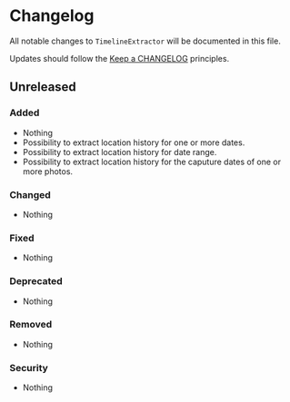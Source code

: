 # Changelog

All notable changes to `TimelineExtractor` will be documented in this file.

Updates should follow the [Keep a CHANGELOG](http://keepachangelog.com/) principles.

## Unreleased

### Added
- Nothing
- Possibility to extract location history for one or more dates.
- Possibility to extract location history for date range.
- Possibility to extract location history for the caputure dates of one or more photos.

### Changed
- Nothing

### Fixed
- Nothing

### Deprecated
- Nothing

### Removed
- Nothing

### Security
- Nothing
